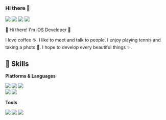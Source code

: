 ### Hi there 👋

<div style={ display: flex; flex-direction: row; }>
  <img src="https://img.shields.io/badge/blog-000000?style=flat-square&logo=Medium&logoColor=white"/>
  <img src="https://img.shields.io/badge/jeongjaeyn@gmail.com-EA4335?style=flat-square&logo=Gmail&logoColor=white"/>
  <img src="https://img.shields.io/badge/JaeyunCheong-0A66C2?style=flat-square&logo=LinkedIn&logoColor=white"/>
  <img src="https://img.shields.io/badge/@CheongJaeyun-1DA1F2?style=flat-square&logo=Twitter&logoColor=white"/>
</div>

👋 Hi there! I'm iOS Developer 🚀

I love coffee ☕️. 
I like to meet and talk to people.
I enjoy playing tennis and taking a photo 📸.
I hope to develop every beautiful things ✨.


## 💪 Skills

**Platforms & Languages**
<div style={ display: flex; flex-direction: row; }>
  <img src="https://img.shields.io/badge/iOS-000000?style=flat-square&logo=iOS&logoColor=white"/>
  <img src="https://img.shields.io/badge/React-61DAFB?style=flat-square&logo=React&logoColor=white"/>
  <img src="https://img.shields.io/badge/Next.js-000000?style=flat-square&logo=Next.js&logoColor=white"/>
</div>

<div style={ display: flex; flex-direction: row; }>
  <img src="https://img.shields.io/badge/Swift-F05138?style=flat-square&logo=Swift&logoColor=white"/>
  <img src="https://img.shields.io/badge/JavaScript-F7DF1E?style=flat-square&logo=JavaScript&logoColor=white"/>
</div>

**Tools**
<div style={ display: flex; flex-direction: row; }>
  <img src="https://img.shields.io/badge/Git-F05032?style=flat-square&logo=Git&logoColor=white"/>
  <img src="https://img.shields.io/badge/Firebase-FFCA28?style=flat-square&logo=Firebase&logoColor=white"/>
  <img src="https://img.shields.io/badge/Next.js-000000?style=flat-square&logo=Next.js&logoColor=white"/>
</div>







<!--
**imparang/imparang** is a ✨ _special_ ✨ repository because its `README.md` (this file) appears on your GitHub profile.

Here are some ideas to get you started:

- 🔭 I’m currently working on ...
- 🌱 I’m currently learning ...
- 👯 I’m looking to collaborate on ...
- 🤔 I’m looking for help with ...
- 💬 Ask me about ...
- 📫 How to reach me: ...
- 😄 Pronouns: ...
- ⚡ Fun fact: ...
-->
